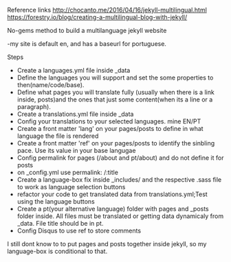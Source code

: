 Reference links
http://chocanto.me/2016/04/16/jekyll-multilingual.html
https://forestry.io/blog/creating-a-multilingual-blog-with-jekyll/

No-gems method to build a multilanguage jekyll website

-my site is default en, and has a baseurl for portuguese.

Steps
- Create a languages.yml file inside _data
- Define the languages you will support and set the some properties to then(name/code/base).
- Define what pages you will translate fully (usually when there is a link inside, posts)and the ones that just some content(when its a line or a paragraph).
- Create a translations.yml file inside _data
- Config your translations to your selected languages. mine EN/PT
- Create a front matter 'lang' on your pages/posts to define in what language the file is rendered
- Create a front matter 'ref' on your pages/posts to identify the sinbling pace. Use its value in your base langugae
- Config permalink for pages (/about and pt/about) and do not define it for posts
- on _config.yml use permalink: /:title
- Create a language-box fix inside _includes/ and the respective .sass file to work as language selection buttons
- refactor your code to get translated data from translations.yml;Test using the language buttons
- Create a pt(your alternative language) folder with pages and _posts folder inside. All files must be translated or getting data dynamicaly from _data. File title should be in pt.
- Config Disqus to use ref to store comments

I still dont know to to put pages and posts together inside jekyll, so my language-box is conditional to that.
